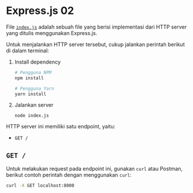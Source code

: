 # Express.js 02

File [`index.js`](./index.js) adalah sebuah file yang berisi implementasi dari
HTTP server yang ditulis menggunakan Express.js.

Untuk menjalankan HTTP server tersebut, cukup jalankan perintah berikut di dalam
terminal:

1. Install dependency

   ```bash
   # Pengguna NPM
   npm install

   # Pengguna Yarn
   yarn install
   ```

2. Jalankan server

   ```
   node index.js
   ```

HTTP server ini memiliki satu endpoint, yaitu:

- `GET /`

## `GET /`

Untuk melakukan request pada endpoint ini, gunakan `curl` atau Postman, berikut
contoh perintah dengan menggunakan `curl`:

```bash
curl -X GET localhost:8000
```
